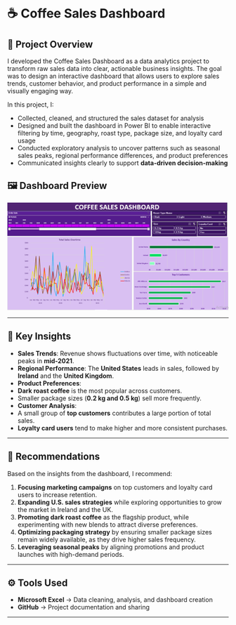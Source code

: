 

# ☕ Coffee Sales Dashboard

## 📌 Project Overview
I developed the Coffee Sales Dashboard as a data analytics project to transform raw sales data into clear, actionable business insights. The goal was to design an interactive dashboard that allows users to explore sales trends, customer behavior, and product performance in a simple and visually engaging way.

In this project, I:
- Collected, cleaned, and structured the sales dataset for analysis  
- Designed and built the dashboard in Power BI to enable interactive filtering by time, geography, roast type, package size, and loyalty card usage
- Conducted exploratory analysis to uncover patterns such as seasonal sales peaks, regional performance differences, and product preferences
- Communicated insights clearly to support **data-driven decision-making**  

## 🖼️ Dashboard Preview
<p align="center">
  <img src="CSD.PNG" alt="Coffee Sales Dashboard" width="850"/>
</p>

---
## 🔑 Key Insights
-  **Sales Trends**: Revenue shows fluctuations over time, with noticeable peaks in **mid-2021**.  
-  **Regional Performance**: The **United States** leads in sales, followed by **Ireland** and the **United Kingdom**.  
-  **Product Preferences**:  
  - **Dark roast coffee** is the most popular across customers.  
  - Smaller package sizes (**0.2 kg and 0.5 kg**) sell more frequently.  
-  **Customer Analysis**:  
  - A small group of **top customers** contributes a large portion of total sales.  
  - **Loyalty card users** tend to make higher and more consistent purchases.  

---

## 📝 Recommendations
Based on the insights from the dashboard, I recommend:  
1. **Focusing marketing campaigns** on top customers and loyalty card users to increase retention.  
2. **Expanding U.S. sales strategies** while exploring opportunities to grow the market in Ireland and the UK.  
3. **Promoting dark roast coffee** as the flagship product, while experimenting with new blends to attract diverse preferences.  
4. **Optimizing packaging strategy** by ensuring smaller package sizes remain widely available, as they drive higher sales frequency.  
5. **Leveraging seasonal peaks** by aligning promotions and product launches with high-demand periods.  

---

## ⚙️ Tools Used
- **Microsoft Excel** → Data cleaning, analysis, and dashboard creation  
- **GitHub** → Project documentation and sharing  

---

